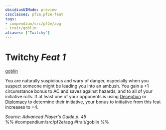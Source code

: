 ```yaml
---
obsidianUIMode: preview
cssclasses: pf2e,pf2e-feat
tags:
- compendium/src/pf2e/apg
- trait/goblin
aliases: ["Twitchy"]
---
```

# Twitchy  *Feat 1*  
[goblin](rules/traits/goblin.md "Goblin Ancestry & Heritage Trait")  


You are naturally suspicious and wary of danger, especially when you suspect someone might be leading you into an ambush. You gain a +1 circumstance bonus to AC and saves against hazards, and to all of your initiative rolls. If at least one of your opponents is using [Deception](compendium/skills.md#Deception) or [Diplomacy](compendium/skills.md#Diplomacy) to determine their initiative, your bonus to initiative from this feat increases to +4.

*Source: Advanced Player's Guide p. 45*  
%% #compendium/src/pf2e/apg #trait/goblin %%